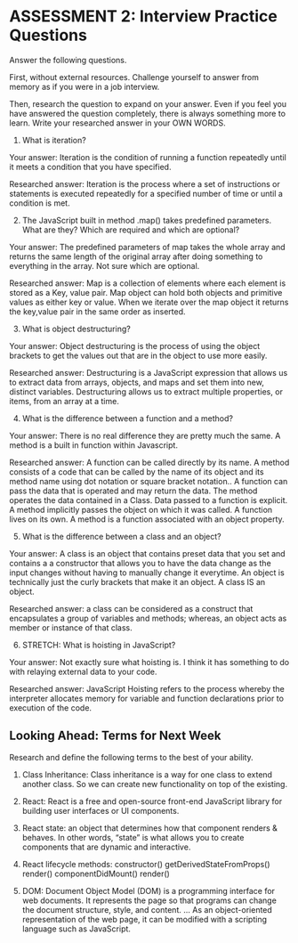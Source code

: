 # ASSESSMENT 2: Interview Practice Questions

Answer the following questions.

First, without external resources. Challenge yourself to answer from memory as if you were in a job interview.

Then, research the question to expand on your answer. Even if you feel you have answered the question completely, there is always something more to learn. Write your researched answer in your OWN WORDS.

1. What is iteration?

  Your answer: Iteration is the condition of running a function repeatedly until it meets a condition that you have specified.

  Researched answer: Iteration is the process where a set of instructions or statements is executed repeatedly for a specified number of time or until a condition is met.


2. The JavaScript built in method .map() takes predefined parameters. What are they? Which are required and which are optional?

  Your answer: The predefined parameters of map takes the whole array and returns the same length of the original array after doing something to everything in the array. Not sure which are optional.

  Researched answer: Map is a collection of elements where each element is stored as a Key, value pair. Map object can hold both objects and primitive values as either key or value. When we iterate over the map object it returns the key,value pair in the same order as inserted.



3. What is object destructuring?

  Your answer: Object destructuring is the process of using the object brackets to get the values out that are in the object to use more easily.

  Researched answer: Destructuring is a JavaScript expression that allows us to extract data from arrays, objects, and maps and set them into new, distinct variables. Destructuring allows us to extract multiple properties, or items, from an array​ at a time.


4. What is the difference between a function and a method?

  Your answer: There is no real difference they are pretty much the same. A method is a built in function within Javascript.

  Researched answer: A function can be called directly by its name.	A method consists of a code that can be called by the name of its object and its method name using dot notation or square bracket notation..
  A function can pass the data that is operated and may return the data. 	The method operates the data contained in a Class.
  Data passed to a function is explicit.	A method implicitly passes the object on which it was called.
  A function lives on its own.	A method is a function associated with an object property.



5. What is the difference between a class and an object?

  Your answer: A class is an object that contains preset data that you set and contains a a constructor that allows you to have the data change as the input changes without having to manually change it everytime. An object is technically just the curly brackets that make it an object. A class IS an object.

  Researched answer: a class can be considered as a construct that encapsulates a group of variables and methods; whereas, an object acts as member or instance of that class.


6. STRETCH: What is hoisting in JavaScript?

  Your answer: Not exactly sure what hoisting is. I think it has something to do with relaying external data to your code.

  Researched answer: JavaScript Hoisting refers to the process whereby the interpreter allocates memory for variable and function declarations prior to execution of the code.


## Looking Ahead: Terms for Next Week

Research and define the following terms to the best of your ability.

1. Class Inheritance: Class inheritance is a way for one class to extend another class. So we can create new functionality on top of the existing.
                      
2. React: React is a free and open-source front-end JavaScript library for building user interfaces or UI components.

3. React state: an object that determines how that component renders & behaves. In other words, “state” is what allows you to create components that are dynamic and interactive.

4. React lifecycle methods: 
constructor()
getDerivedStateFromProps()
render()
componentDidMount()
render()

5. DOM: Document Object Model (DOM) is a programming interface for web documents. It represents the page so that programs can change the document structure, style, and content. ... As an object-oriented representation of the web page, it can be modified with a scripting language such as JavaScript.
